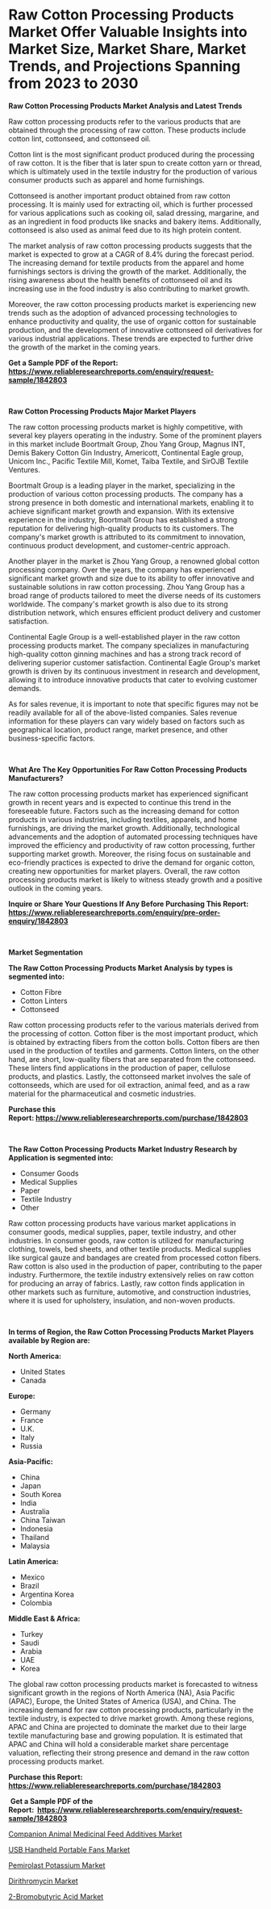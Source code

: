<p><h1>Raw Cotton Processing Products Market Offer Valuable Insights into Market Size, Market Share, Market Trends, and Projections Spanning from 2023 to 2030</h1></p><p><strong>Raw Cotton Processing Products Market Analysis and Latest Trends</strong></p>
<p><p>Raw cotton processing products refer to the various products that are obtained through the processing of raw cotton. These products include cotton lint, cottonseed, and cottonseed oil.</p><p>Cotton lint is the most significant product produced during the processing of raw cotton. It is the fiber that is later spun to create cotton yarn or thread, which is ultimately used in the textile industry for the production of various consumer products such as apparel and home furnishings.</p><p>Cottonseed is another important product obtained from raw cotton processing. It is mainly used for extracting oil, which is further processed for various applications such as cooking oil, salad dressing, margarine, and as an ingredient in food products like snacks and bakery items. Additionally, cottonseed is also used as animal feed due to its high protein content.</p><p>The market analysis of raw cotton processing products suggests that the market is expected to grow at a CAGR of 8.4% during the forecast period. The increasing demand for textile products from the apparel and home furnishings sectors is driving the growth of the market. Additionally, the rising awareness about the health benefits of cottonseed oil and its increasing use in the food industry is also contributing to market growth.</p><p>Moreover, the raw cotton processing products market is experiencing new trends such as the adoption of advanced processing technologies to enhance productivity and quality, the use of organic cotton for sustainable production, and the development of innovative cottonseed oil derivatives for various industrial applications. These trends are expected to further drive the growth of the market in the coming years.</p></p>
<p><strong>Get a Sample PDF of the Report:&nbsp; <a href="https://www.reliableresearchreports.com/enquiry/request-sample/1842803">https://www.reliableresearchreports.com/enquiry/request-sample/1842803</a></strong></p>
<p>&nbsp;</p>
<p><strong>Raw Cotton Processing Products Major Market Players</strong></p>
<p><p>The raw cotton processing products market is highly competitive, with several key players operating in the industry. Some of the prominent players in this market include Boortmalt Group, Zhou Yang Group, Magnus INT, Demis Bakery Cotton Gin Industry, Americott, Continental Eagle group, Unicom Inc., Pacific Textile Mill, Komet, Taiba Textile, and SirOJB Textile Ventures.</p><p>Boortmalt Group is a leading player in the market, specializing in the production of various cotton processing products. The company has a strong presence in both domestic and international markets, enabling it to achieve significant market growth and expansion. With its extensive experience in the industry, Boortmalt Group has established a strong reputation for delivering high-quality products to its customers. The company's market growth is attributed to its commitment to innovation, continuous product development, and customer-centric approach.</p><p>Another player in the market is Zhou Yang Group, a renowned global cotton processing company. Over the years, the company has experienced significant market growth and size due to its ability to offer innovative and sustainable solutions in raw cotton processing. Zhou Yang Group has a broad range of products tailored to meet the diverse needs of its customers worldwide. The company's market growth is also due to its strong distribution network, which ensures efficient product delivery and customer satisfaction.</p><p>Continental Eagle Group is a well-established player in the raw cotton processing products market. The company specializes in manufacturing high-quality cotton ginning machines and has a strong track record of delivering superior customer satisfaction. Continental Eagle Group's market growth is driven by its continuous investment in research and development, allowing it to introduce innovative products that cater to evolving customer demands.</p><p>As for sales revenue, it is important to note that specific figures may not be readily available for all of the above-listed companies. Sales revenue information for these players can vary widely based on factors such as geographical location, product range, market presence, and other business-specific factors.</p></p>
<p>&nbsp;</p>
<p><strong>What Are The Key Opportunities For Raw Cotton Processing Products Manufacturers?</strong></p>
<p><p>The raw cotton processing products market has experienced significant growth in recent years and is expected to continue this trend in the foreseeable future. Factors such as the increasing demand for cotton products in various industries, including textiles, apparels, and home furnishings, are driving the market growth. Additionally, technological advancements and the adoption of automated processing techniques have improved the efficiency and productivity of raw cotton processing, further supporting market growth. Moreover, the rising focus on sustainable and eco-friendly practices is expected to drive the demand for organic cotton, creating new opportunities for market players. Overall, the raw cotton processing products market is likely to witness steady growth and a positive outlook in the coming years.</p></p>
<p><strong>Inquire or Share Your Questions If Any Before Purchasing This Report: <a href="https://www.reliableresearchreports.com/enquiry/pre-order-enquiry/1842803">https://www.reliableresearchreports.com/enquiry/pre-order-enquiry/1842803</a></strong></p>
<p>&nbsp;</p>
<p><strong>Market Segmentation</strong></p>
<p><strong>The Raw Cotton Processing Products Market Analysis by types is segmented into:</strong></p>
<p><ul><li>Cotton Fibre</li><li>Cotton Linters</li><li>Cottonseed</li></ul></p>
<p><p>Raw cotton processing products refer to the various materials derived from the processing of cotton. Cotton fiber is the most important product, which is obtained by extracting fibers from the cotton bolls. Cotton fibers are then used in the production of textiles and garments. Cotton linters, on the other hand, are short, low-quality fibers that are separated from the cottonseed. These linters find applications in the production of paper, cellulose products, and plastics. Lastly, the cottonseed market involves the sale of cottonseeds, which are used for oil extraction, animal feed, and as a raw material for the pharmaceutical and cosmetic industries.</p></p>
<p><strong>Purchase this Report:&nbsp;<a href="https://www.reliableresearchreports.com/purchase/1842803">https://www.reliableresearchreports.com/purchase/1842803</a></strong></p>
<p>&nbsp;</p>
<p><strong>The Raw Cotton Processing Products Market Industry Research by Application is segmented into:</strong></p>
<p><ul><li>Consumer Goods</li><li>Medical Supplies</li><li>Paper</li><li>Textile Industry</li><li>Other</li></ul></p>
<p><p>Raw cotton processing products have various market applications in consumer goods, medical supplies, paper, textile industry, and other industries. In consumer goods, raw cotton is utilized for manufacturing clothing, towels, bed sheets, and other textile products. Medical supplies like surgical gauze and bandages are created from processed cotton fibers. Raw cotton is also used in the production of paper, contributing to the paper industry. Furthermore, the textile industry extensively relies on raw cotton for producing an array of fabrics. Lastly, raw cotton finds application in other markets such as furniture, automotive, and construction industries, where it is used for upholstery, insulation, and non-woven products.</p></p>
<p>&nbsp;</p>
<p><strong>In terms of Region, the Raw Cotton Processing Products Market Players available by Region are:</strong></p>
<p>
    <p> <strong> North America: </strong>
        <ul>
            <li>United States</li>
            <li>Canada</li>
        </ul>
        </p> 
    <p> <strong> Europe: </strong>
        <ul>
            <li>Germany</li>
            <li>France</li>
            <li>U.K.</li>
            <li>Italy</li>
            <li>Russia</li>
        </ul>
        </p> 
    <p> <strong> Asia-Pacific: </strong>
        <ul>
            <li>China</li>
            <li>Japan</li>
            <li>South Korea</li>
            <li>India</li>
            <li>Australia</li>
            <li>China Taiwan</li>
            <li>Indonesia</li>
            <li>Thailand</li>
            <li>Malaysia</li>
        </ul>
        </p> 
    <p> <strong> Latin America: </strong>
        <ul>
            <li>Mexico</li>
            <li>Brazil</li>
            <li>Argentina Korea</li>
            <li>Colombia</li>
        </ul>
        </p> 
    <p> <strong> Middle East & Africa: </strong>
        <ul>
            <li>Turkey</li>
            <li>Saudi</li>
            <li>Arabia</li>
            <li>UAE</li>
            <li>Korea</li>
        </ul>
    </p>
    </p>
<p><p>The global raw cotton processing products market is forecasted to witness significant growth in the regions of North America (NA), Asia Pacific (APAC), Europe, the United States of America (USA), and China. The increasing demand for raw cotton processing products, particularly in the textile industry, is expected to drive market growth. Among these regions, APAC and China are projected to dominate the market due to their large textile manufacturing base and growing population. It is estimated that APAC and China will hold a considerable market share percentage valuation, reflecting their strong presence and demand in the raw cotton processing products market.</p></p>
<p><strong>Purchase this Report: <a href="https://www.reliableresearchreports.com/purchase/1842803">https://www.reliableresearchreports.com/purchase/1842803</a></strong></p>
<p>&nbsp;<strong>Get a Sample PDF of the Report:&nbsp;&nbsp;<a href="https://www.reliableresearchreports.com/enquiry/request-sample/1842803">https://www.reliableresearchreports.com/enquiry/request-sample/1842803</a></strong></p>
<p><strong></strong></p>
<p><p><a href="https://medium.com/@fredyconn/companion-animal-medicinal-feed-additives-market-trends-and-market-analysis-forecasted-for-period-be8ae623a9b3">Companion Animal Medicinal Feed Additives Market</a></p><p><a href="https://medium.com/@mayrussel1912/usb-handheld-portable-fans-market-analysis-and-sze-forecasted-for-period-from-2023-to-2030-73113a19732f">USB Handheld Portable Fans Market</a></p><p><a href="https://www.linkedin.com/pulse/pemirolast-potassium-market-research-report-unlocks-analysis/">Pemirolast Potassium Market</a></p><p><a href="https://www.linkedin.com/pulse/dirithromycin-market-share-amp-new-trends-analysis-report/">Dirithromycin Market</a></p><p><a href="https://www.linkedin.com/pulse/decoding-2-bromobutyric-acid-market-deep-dive-latest/">2-Bromobutyric Acid Market</a></p></p>